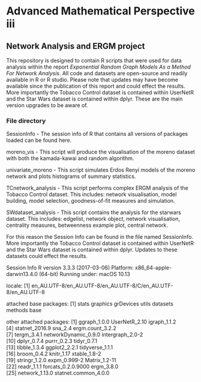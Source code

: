 # Advanced Mathematical Perspective iii
## Network Analysis and ERGM project
This repository is designed to contain R scripts that were used for data analysis within the report _Exponential Random Graph Models As a Method For Network Analysis_. All code and datasets are open-source and readily available in R or R studio. Please note that updates may have become available since the publication of this report and could effect the results. More importantly the Tobacco Control dataset is contained within UserNetR and the Star Wars dataset is contained within dplyr. These are the main version upgrades to be aware of.
### File directory
SessionInfo          -  The session info of R that contains all versions of packages loaded can be found here.

moreno\_vis          -  This script will produce the visualisation of the moreno dataset with both the kamada-kawai and random algorithm.

univariate\_moreno   -  This script simulates Erdos Renyi models of the moreno network and plots histograms of summary statistics.

TCnetwork\_analysis  -  This script performs complex ERGM analysis of the Tobacco Control dataset. This includes: network visualisation, model building, model selection, goodness-of-fit measures and simulation.

SWdataset\_analysis  -  This script contains the analysis for the starwars dataset. This includes: edgelist, network object, network visualisation, centrality measures, betweenness example plot, central network.


For this reason the Session Info can be found in the file named SessionInfo. More importantly the Tobacco Control dataset is contained within UserNetR and the Star Wars dataset is contained within dplyr. Updates to these datasets could effect the results.

Session Info
R version 3.3.3 (2017-03-06)
Platform: x86_64-apple-darwin13.4.0 (64-bit)
Running under: macOS  10.13

locale:
[1] en_AU.UTF-8/en_AU.UTF-8/en_AU.UTF-8/C/en_AU.UTF-8/en_AU.UTF-8

attached base packages:
[1] stats     graphics  grDevices utils     datasets  methods   base     

other attached packages:
 [1] ggraph_1.0.0         UserNetR_2.10        igraph_1.1.2        
 [4] statnet_2016.9       sna_2.4              ergm.count_3.2.2    
 [7] tergm_3.4.1          networkDynamic_0.9.0 intergraph_2.0-2    
[10] dplyr_0.7.4          purrr_0.2.3          tidyr_0.7.1         
[13] tibble_1.3.4         ggplot2_2.2.1        tidyverse_1.1.1     
[16] broom_0.4.2          knitr_1.17           xtable_1.8-2        
[19] stringr_1.2.0        expm_0.999-2         Matrix_1.2-11       
[22] readr_1.1.1          forcats_0.2.0.9000   ergm_3.8.0          
[25] network_1.13.0       statnet.common_4.0.0 
